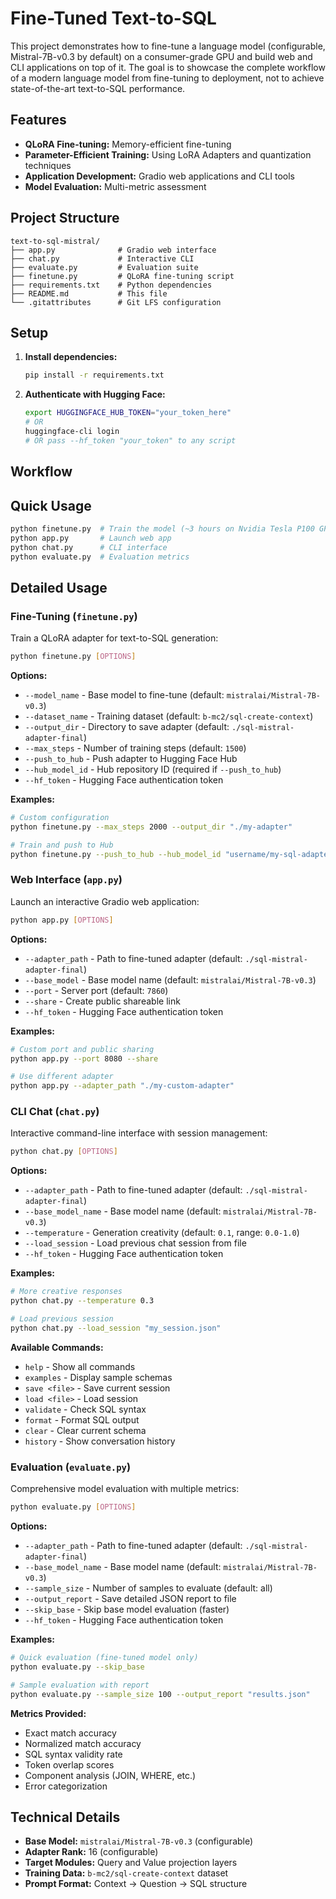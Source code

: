 # Fine-Tuned Text-to-SQL 

This project demonstrates how to fine-tune a language model (configurable, Mistral-7B-v0.3 by default) on a consumer-grade GPU and build web and CLI applications on top of it. The goal is to showcase the complete workflow of a modern language model from fine-tuning to deployment, not to achieve state-of-the-art text-to-SQL performance.

## Features

* **QLoRA Fine-tuning:** Memory-efficient fine-tuning
* **Parameter-Efficient Training:** Using LoRA Adapters and quantization techniques
* **Application Development:** Gradio web applications and CLI tools
* **Model Evaluation:** Multi-metric assessment

## Project Structure

```text
text-to-sql-mistral/
├── app.py              # Gradio web interface
├── chat.py             # Interactive CLI 
├── evaluate.py         # Evaluation suite
├── finetune.py         # QLoRA fine-tuning script
├── requirements.txt    # Python dependencies
├── README.md           # This file
└── .gitattributes      # Git LFS configuration
```

## Setup

1. **Install dependencies:**

   ```bash
   pip install -r requirements.txt
   ```

2. **Authenticate with Hugging Face:**

   ```bash
   export HUGGINGFACE_HUB_TOKEN="your_token_here"
   # OR
   huggingface-cli login
   # OR pass --hf_token "your_token" to any script
   ```

## Workflow

## Quick Usage

```bash
python finetune.py  # Train the model (~3 hours on Nvidia Tesla P100 GPU)
python app.py       # Launch web app
python chat.py      # CLI interface  
python evaluate.py  # Evaluation metrics
```

## Detailed Usage

### Fine-Tuning (`finetune.py`)

Train a QLoRA adapter for text-to-SQL generation:

```bash
python finetune.py [OPTIONS]
```

**Options:**

* `--model_name` - Base model to fine-tune (default: `mistralai/Mistral-7B-v0.3`)
* `--dataset_name` - Training dataset (default: `b-mc2/sql-create-context`)
* `--output_dir` - Directory to save adapter (default: `./sql-mistral-adapter-final`)
* `--max_steps` - Number of training steps (default: `1500`)
* `--push_to_hub` - Push adapter to Hugging Face Hub
* `--hub_model_id` - Hub repository ID (required if `--push_to_hub`)
* `--hf_token` - Hugging Face authentication token

**Examples:**

```bash
# Custom configuration
python finetune.py --max_steps 2000 --output_dir "./my-adapter"

# Train and push to Hub
python finetune.py --push_to_hub --hub_model_id "username/my-sql-adapter"
```

### Web Interface (`app.py`)

Launch an interactive Gradio web application:

```bash
python app.py [OPTIONS]
```

**Options:**

* `--adapter_path` - Path to fine-tuned adapter (default: `./sql-mistral-adapter-final`)
* `--base_model` - Base model name (default: `mistralai/Mistral-7B-v0.3`)
* `--port` - Server port (default: `7860`)
* `--share` - Create public shareable link
* `--hf_token` - Hugging Face authentication token

**Examples:**

```bash
# Custom port and public sharing
python app.py --port 8080 --share

# Use different adapter
python app.py --adapter_path "./my-custom-adapter"
```

### CLI Chat (`chat.py`)

Interactive command-line interface with session management:

```bash
python chat.py [OPTIONS]
```

**Options:**

* `--adapter_path` - Path to fine-tuned adapter (default: `./sql-mistral-adapter-final`)
* `--base_model_name` - Base model name (default: `mistralai/Mistral-7B-v0.3`)
* `--temperature` - Generation creativity (default: `0.1`, range: `0.0-1.0`)
* `--load_session` - Load previous chat session from file
* `--hf_token` - Hugging Face authentication token

**Examples:**

```bash
# More creative responses
python chat.py --temperature 0.3

# Load previous session
python chat.py --load_session "my_session.json"
```

**Available Commands:**

* `help` - Show all commands
* `examples` - Display sample schemas
* `save <file>` - Save current session
* `load <file>` - Load session
* `validate` - Check SQL syntax
* `format` - Format SQL output
* `clear` - Clear current schema
* `history` - Show conversation history

### Evaluation (`evaluate.py`)

Comprehensive model evaluation with multiple metrics:

```bash
python evaluate.py [OPTIONS]
```

**Options:**

* `--adapter_path` - Path to fine-tuned adapter (default: `./sql-mistral-adapter-final`)
* `--base_model_name` - Base model name (default: `mistralai/Mistral-7B-v0.3`)
* `--sample_size` - Number of samples to evaluate (default: all)
* `--output_report` - Save detailed JSON report to file
* `--skip_base` - Skip base model evaluation (faster)
* `--hf_token` - Hugging Face authentication token

**Examples:**

```bash
# Quick evaluation (fine-tuned model only)
python evaluate.py --skip_base

# Sample evaluation with report
python evaluate.py --sample_size 100 --output_report "results.json"
```

**Metrics Provided:**

* Exact match accuracy
* Normalized match accuracy  
* SQL syntax validity rate
* Token overlap scores
* Component analysis (JOIN, WHERE, etc.)
* Error categorization

## Technical Details

* **Base Model:** `mistralai/Mistral-7B-v0.3` (configurable)
* **Adapter Rank:** 16 (configurable)
* **Target Modules:** Query and Value projection layers
* **Training Data:** `b-mc2/sql-create-context` dataset
* **Prompt Format:** Context → Question → SQL structure
